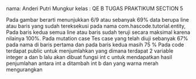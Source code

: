 nama: Anderi Putri Mungkur 
kelas : QE B 
TUGAS PRAKTIKUM SECTION 5

Pada gambar berarti menunjukkan 6/9 atau sebanyak 69% data berupa line atau baris yang sudah tereksekusi pada nama com.hascode.tutorial.entity, Pada baris kedua semua line atau baris sudah teruji secara maksimal karena nilainya 100%. Pada mutation case Tes case yang telah diuji sebanyak 67% pada nama di baris pertama dan pada baris kedua masih 75 % 
Pada code terdapat public untuk menjumlahkan yang dimana terdapat 2 variable integer a dan b lalu akan dibuat fungsi int c untuk mendapatkan hasil penjumlahan antara int a ditambah int b dan yang warna merah mengurangkan